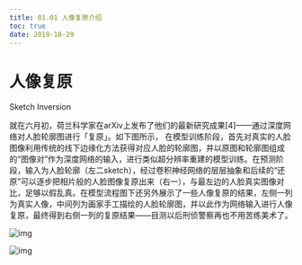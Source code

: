 ```yaml
---
title: 01.01 人像复原介绍
toc: true
date: 2019-10-29
---
```

# 人像复原

Sketch Inversion

就在六月初，荷兰科学家在arXiv上发布了他们的最新研究成果[4]——通过深度网络对人脸轮廓图进行「复原」。如下图所示， 在模型训练阶段，首先对真实的人脸图像利用传统的线下边缘化方法获得对应人脸的轮廓图，并以原图和轮廓图组成的“图像对”作为深度网络的输入，进行类似超分辨率重建的模型训练。在预测阶段，输入为人脸轮廓（左二sketch），经过卷积神经网络的层层抽象和后续的“还原”可以逐步把相片般的人脸图像复原出来（右一），与最左边的人脸真实图像对比，足够以假乱真。在模型流程图下还另外展示了一些人像复原的结果，左侧一列为真实人像，中间列为画家手工描绘的人脸轮廓图，并以此作为网络输入进行人像复原，最终得到右侧一列的复原结果——目测以后刑侦警察再也不用苦练美术了。

![img](http://5b0988e595225.cdn.sohucs.com/images/20171204/c139666c385f4e2c8a895efb5a6159a8.jpeg)

![img](http://5b0988e595225.cdn.sohucs.com/images/20171204/2a57b8ea6bee48ce97ca6d9fefe53474.jpeg)
